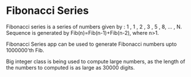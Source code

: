 # Fibonacci Series
Fibonacci series is a series of numbers given by : 1 , 1 , 2 , 3 , 5 , 8, ... , N.  
Sequence is generated by Fib(n)=Fib(n-1)+Fib(n-2), where n>1.

Fibonacci Series app can be used to generate Fibonacci numbers upto 1000000'th Fib. 

Big integer class is being used to compute large numbers, as the length of the numbers to computed is as large as 30000 digits.

